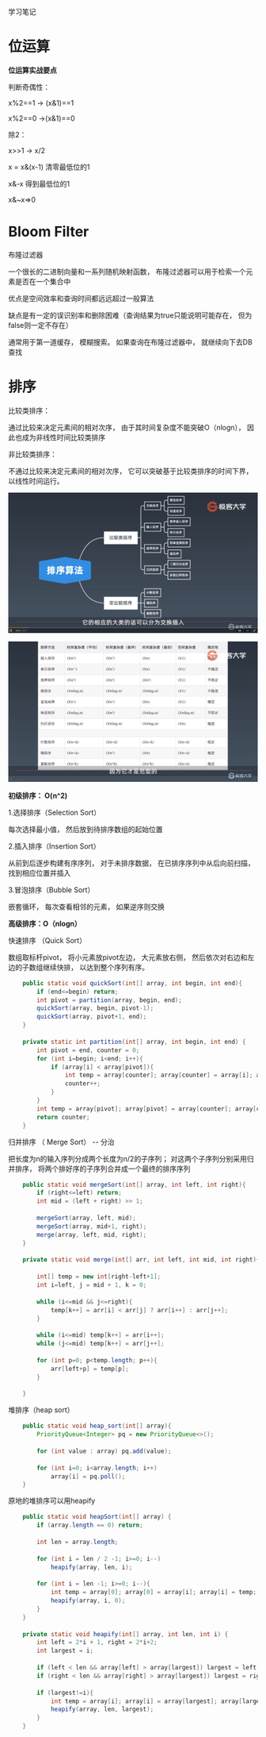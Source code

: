 学习笔记

# 位运算

**位运算实战要点**

判断奇偶性：

x%2==1 -> (x&1)==1

x%2==0 ->(x&1)==0

除2：

x>>1 -> x/2

x = x&(x-1) 清零最低位的1

x&-x 得到最低位的1

x&~x=>0



# Bloom Filter

布隆过滤器

一个很长的二进制向量和一系列随机映射函数， 布隆过滤器可以用于检索一个元素是否在一个集合中

优点是空间效率和查询时间都远远超过一般算法

缺点是有一定的误识别率和删除困难（查询结果为true只能说明可能存在， 但为false则一定不存在）

通常用于第一道缓存， 模糊搜索。 如果查询在布隆过滤器中， 就继续向下去DB查找

# 排序

比较类排序：

通过比较来决定元素间的相对次序， 由于其时间复杂度不能突破O（nlogn）， 因此也成为非线性时间比较类排序

非比较类排序：

不通过比较来决定元素间的相对次序， 它可以突破基于比较类排序的时间下界， 以线性时间运行。

![image-20200609154636627](img/NOTE/排序分类.png)

![image-20200609154809697](img/NOTE/算法复杂度.png)

**初级排序： O(n^2)**

1.选择排序（Selection Sort）

每次选择最小值， 然后放到待排序数组的起始位置

2.插入排序（Insertion Sort）

从前到后逐步构建有序序列， 对于未排序数据， 在已排序序列中从后向前扫描， 找到相应位置并插入

3.冒泡排序（Bubble Sort）

嵌套循环， 每次查看相邻的元素， 如果逆序则交换

**高级排序：O（nlogn）**

快速排序 （Quick Sort）

数组取标杆pivot， 将小元素放pivot左边， 大元素放右侧， 然后依次对右边和左边的子数组继续快排， 以达到整个序列有序。

```java
    public static void quickSort(int[] array, int begin, int end){
        if (end<=begin) return;
        int pivot = partition(array, begin, end);
        quickSort(array, begin, pivot-1);
        quickSort(array, pivot+1, end);
    }

    private static int partition(int[] array, int begin, int end) {
        int pivot = end, counter = 0;
        for (int i=begin; i<end; i++){
            if (array[i] < array[pivot]){
                int temp = array[counter]; array[counter] = array[i]; array[i] = temp;
                counter++;
            }
        }
        int temp = array[pivot]; array[pivot] = array[counter]; array[counter] = temp;
        return counter;
    }
```

归并排序 （ Merge Sort） -- 分治

把长度为n的输入序列分成两个长度为n/2的子序列； 对这两个子序列分别采用归并排序， 将两个排好序的子序列合并成一个最终的排序序列

```java
    public static void mergeSort(int[] array, int left, int right){
        if (right<=left) return;
        int mid = (left + right) >> 1;

        mergeSort(array, left, mid);
        mergeSort(array, mid+1, right);
        merge(array, left, mid, right);
    }

    private static void merge(int[] arr, int left, int mid, int right){

        int[] temp = new int[right-left+1];
        int i=left, j = mid + 1, k = 0;

        while (i<=mid && j<=right){
            temp[k++] = arr[i] < arr[j] ? arr[i++] : arr[j++];
        }

        while (i<=mid) temp[k++] = arr[i++];
        while (j<=mid) temp[k++] = arr[j++];

        for (int p=0; p<temp.length; p++){
            arr[left+p] = temp[p];
        }

    }
```

堆排序（heap sort）

```java
    public static void heap_sort(int[] array){
        PriorityQueue<Integer> pq = new PriorityQueue<>();

        for (int value : array) pq.add(value);

        for (int i=0; i<array.length; i++)
            array[i] = pq.poll();
    }
```

原地的堆排序可以用heapify

```java
    public static void heapSort(int[] array) {
        if (array.length == 0) return;

        int len = array.length;

        for (int i = len / 2 -1; i>=0; i--)
            heapify(array, len, i);

        for (int i = len -1; i>=0; i--){
            int temp = array[0]; array[0] = array[i]; array[i] = temp;
            heapify(array, i, 0);
        }
    }

    private static void heapify(int[] array, int len, int i) {
        int left = 2*i + 1, right = 2*i+2;
        int largest = i;

        if (left < len && array[left] > array[largest]) largest = left;
        if (right < len && array[right] > array[largest]) largest = right;

        if (largest!=i){
            int temp = array[i]; array[i] = array[largest]; array[largest] = temp;
            heapify(array, len, largest);
        }
    }
```

